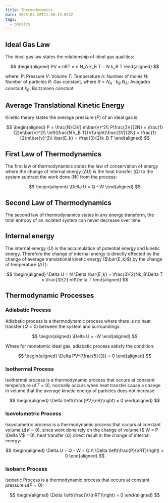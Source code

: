 ```yaml
---
title: Thermodynamics
date: 2025-04-28T21:30:19.653Z
tags:
  - physics
---
```


## Ideal Gas Law

The ideal gas law states the relationship of ideal gas qualities:

$$
\begin{aligned}
    PV = nRT = n N_A k_B T = N k_B T
\end{aligned}
$$

where:
$P$: Pressure
$V$: Volume
$T$: Temperature
$n$: Number of moles
$N$: Number of particles
$R$: Gas constant, where $R = N_A \cdot k_B$
$N_A$: Avogadro constant
$k_B$: Boltzmann constant

## Average Translational Kinetic Energy

Kinetic theory states the average pressure ($P$) of an ideal gas is:

$$
\begin{aligned}
    P = \frac{N}{3V} m\bar{v}^2\\
    P\frac{3V}{2N} = \frac{1}{2}m\bar{v}^2\\
    \left(\frac{N k_B T}{V}\right)\frac{3V}{2N} = \frac{1}{2}m\bar{v}^2\\
    \bar{E_k} = \frac{3}{2}k_B T
\end{aligned}
$$

## First Law of Thermodynamics

The first law of thermodynamics states the law of conservation of energy where the change of internal energy ($\Delta U$) is the heat transfer ($Q$) to the system subtract the work done ($W$) from the process:

$$
\begin{aligned}
    \Delta U = Q - W
\end{aligned}
$$

## Second Law of Thermodynamics

The second law of thermodynamics states in any energy transform, the total entropy of an isolated system can never decrease over time.

## Internal energy

The internal energy ($U$) is the accumulation of potential energy and kinetic energy. Therefore the change of internal energy is directly effected by the change of average translational kinetic energy ($\bar{E_k}$) by the change of temperature ($\Delta T$):

$$
\begin{aligned}
    \Delta U = N \Delta \bar{E_k} = \frac{3}{2}Nk_B\Delta T = \frac{3}{2} nR\Delta T
\end{aligned}
$$

## Thermodynamic Processes

### Adiabatic Process

Adiabatic process is a thermodynamic process where there is no heat transfer ($Q=0$) between the system and surroundings:

$$
\begin{aligned}
    \Delta U = -W
\end{aligned}
$$

Where for monatomic ideal gas, adiabatic process satisfy the condition:

$$
\begin{aligned}
    \Delta PV^{\frac{5}{3}} = 0
\end{aligned}
$$

### Isothermal Process

Isothermal process is a thermodynamic process that occurs at constant temperature ($\Delta T = 0$), normally occurs when heat transfer cause a change in volume that the average kinetic energy of particles does not increase:

$$
\begin{aligned}
    \Delta \left(\frac{PV}{nR}\right) = 0
\end{aligned}
$$

### Isovolumetric Process

Isovolumetric process is a thermodynamic process that occurs at constant volume ($\Delta V = 0$), since work done rely on the change of volume ($ W = P \Delta V$ = 0), heat transfer ($Q$) direct result in the change of internal energy:

$$
\begin{aligned}
    \Delta U = Q - W = Q \\
    \Delta \left(\frac{P}{nRT}\right) = 0
\end{aligned}
$$

### Isobaric Process

Isobaric Process is a thermodynamic process that occurs at constant pressure ($\Delta P = 0$):

$$
\begin{aligned}
    \Delta \left(\frac{V}{nRT}\right) = 0
\end{aligned}
$$
